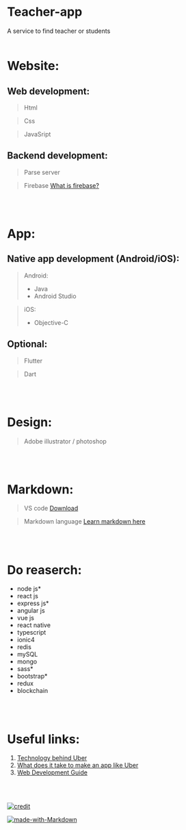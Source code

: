 # **Teacher-app** 
A service to find teacher or students
<br></br>

# **Website:**

## Web development:

> Html

> Css

> JavaSript 

## Backend development:

> Parse server

> Firebase [What is firebase?](https://www.youtube.com/watch?v=9kRgVxULbag)


<br></br>
# **App:**

## Native app development (Android/iOS):
> Android:
> - Java
> - Android Studio

>iOS:
> - Objective-C

## Optional:

> Flutter

> Dart

<br></br>
# **Design:**

> Adobe illustrator / photoshop

<br></br>
# **Markdown:**

> VS code [Download](https://code.visualstudio.com/download)

> Markdown language [Learn markdown here](https://www.youtube.com/watch?v=HUBNt18RFbo&list=PLult0Jp9aLnvVNoBI8MHNv4BzAXBswFEb&index=3&t=0s "Markdown Crash Course - Youtube")

<br></br>
# Do reaserch: 

- node js*
- react js
- express js*
- angular js
- vue js
- react native
- typescript
- ionic4
- redis
- mySQL
- mongo
- sass*
- bootstrap*
- redux
- blockchain

<br></br>
# Useful links:
1. [Technology behind Uber](https://www.quora.com/What-is-the-technology-stack-behind-Uber)
2. [What does it  take to make an app like Uber](https://thinkmobiles.com/blog/how-much-cost-make-app-like-uber/) 
3. [Web Development Guide](https://www.youtube.com/watch?v=UnTQVlqmDQ0&list=PLult0Jp9aLnvVNoBI8MHNv4BzAXBswFEb&index=2&t=339s)


<br></br>

[![credit](https://img.shields.io/badge/List%20compiled%20by-Ikram%20Hasan-brightgreen)](https://www.facebook.com/ihni7)

[![made-with-Markdown](https://img.shields.io/badge/Made%20with-Markdown-1f425f.svg)](http://commonmark.org)
